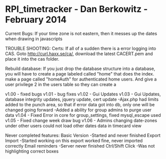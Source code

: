 RPI_timetracker - Dan Berkowitz - February 2014
===============

Current Bugs: If your time zone is not eastern, then it messes up the dates when drawing in javascripts

TROUBLE SHOOTING:
Certs:
    If all of a sudden there is a error logging into CAS. Goto http://curl.haxx.se/ca/, download the latest CACERT.pem
    and place it into the cas folder.

Rebuild database:
If you just drop the database structure into a database, you will have to create a page labeled called "home" that does the index.
make a page called "homeAuth" for authenticated home users. And give a user privilege 2 in the users table so they can create a 

v1.00 - fixed bugs
v1.01 - bug fixes
v1.02 - Gui Updates
v1.03 - Gui Updates, database integrity updates, jquery update, cert update
	-Ajax.php had limits added to the punch area, so that if error data got into db, only one will be changed going forward
	-Added a ability for group admins to purge user data
v1.04 - Fixed Error in core for group_settings, fixed mysql_escape used
v1.05 - Fixed change week draw bug
v1.06 - Admins changing date-zones under other users could not load other dates data in timecard view

Never completed features:
    Basic Version
        -Started and never finished
    Export Import
        -Started working on this export worked fine, never imported correctly
    Email reminders
        -Server never finished
    Ctrl/Shift Click
        -Was not highlighting correct boxes
